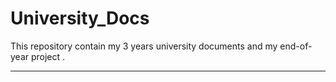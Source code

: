 # University_Docs
This repository contain my 3 years university documents and my end-of-year project .

----------------------------------------------------------------------------------
